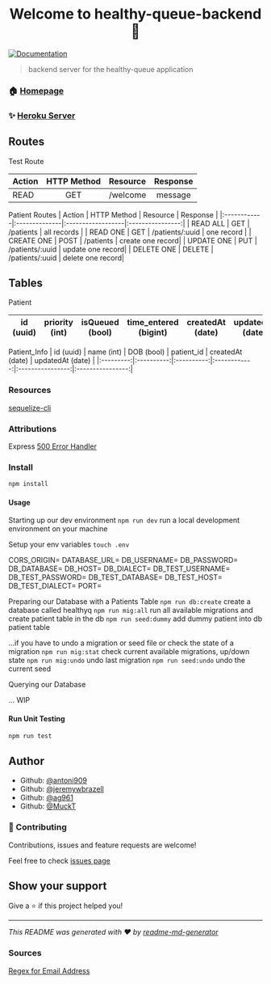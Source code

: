 <h1 align="center">Welcome to healthy-queue-backend 👋</h1>

<p>
  <a href="https://github.com/healthy-queue/Documentation" target="_blank">
    <img alt="Documentation" src="https://img.shields.io/badge/documentation-yes-brightgreen.svg" />
  </a>
</p>

> backend server for the healthy-queue application

### 🏠 [Homepage](https://github.com/healthy-queue)

### ✨ [Heroku Server](https://healthy-queue-test.herokuapp.com/)

## Routes

Test Route

|   Action    |  HTTP Method  |      Resource     |    Response     |
|-------------|:-------------:|:------------------|:---------------:|
|   READ      |      GET      | /welcome          | message         |

Patient Routes
|   Action    |  HTTP Method  |      Resource     |    Response      |
|:------------|:--------------|:------------------|:----------------:|
|  READ ALL   |      GET      | /patients         | all records      |
|  READ ONE   |      GET      | /patients/:uuid   | one record       |
|  CREATE ONE |      POST     | /patients         | create one record|
|  UPDATE ONE |      PUT      | /patients/:uuid   | update one record|
|  DELETE ONE |      DELETE   | /patients/:uuid   | delete one record|

## Tables

Patient

| id (uuid) | priority (int) | isQueued (bool) |  time_entered (bigint) | createdAt (date) | updatedAt (date) |
|:---------:|:--------------:|:---------------:|:----------------------:|:----------------:|:----------------:|

Patient_Info
| id (uuid) | name (int) | DOB (bool) |  patient_id  | createdAt (date) | updatedAt (date) |
|:---------:|:----------:|:----------:|:------------:|:----------------:|:----------------:|

### Resources

[sequelize-cli](https://sequelize.org/master/)

### Attributions

Express [500 Error Handler](https://expressjs.com/en/guide/error-handling.html)

### Install

```sh
npm install
```

#### Usage

Starting up our dev environment
`npm run dev` run a local development environment on your machine

Setup your env variables
`touch .env`

CORS_ORIGIN=
DATABASE_URL=
DB_USERNAME=
DB_PASSWORD=
DB_DATABASE=
DB_HOST=
DB_DIALECT=
DB_TEST_USERNAME=
DB_TEST_PASSWORD=
DB_TEST_DATABASE=
DB_TEST_HOST=
DB_TEST_DIALECT=
PORT=

Preparing our Database with a Patients Table
`npm run db:create` create a database called healthyq
`npm run mig:all`  run all available migrations and create patient table in the db
`npm run seed:dummy` add dummy patient into db patient table

...if you have to undo a migration or seed file or check the state of a migration
`npm run mig:stat` check current available migrations, up/down state
`npm run mig:undo` undo last migration
`npm run seed:undo` undo the current seed

Querying our Database

... WIP

#### Run Unit Testing

```sh
npm run test
```

## Author

* Github: [@antoni909](https://github.com/antoni909)
* Github: [@jeremywbrazell](https://github.com/jeremywbrazell)
* Github: [@ag961](https://github.com/ag961)
* Github: [@MuckT](https://github.com/MuckT)

### 🤝 Contributing

Contributions, issues and feature requests are welcome!

Feel free to check [issues page](https://github.com/healthy-queue/back-end/issues)

## Show your support

Give a ⭐️ if this project helped you!

***
_This README was generated with ❤️ by [readme-md-generator](https://github.com/kefranabg/readme-md-generator)_


### Sources

[Regex for Email Address](https://handyopinion.com/utility-method-to-get-all-email-addresses-from-a-string-in-java/)